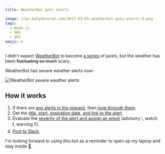 ```yaml
---
title: WeatherBot gets alerts

image: //yo.katydecorah.com/2017-03-05-weatherbot-gets-alerts-0.png
tags:
  - Node.js
  - AWS
  - API
emoji: ❄️
---
```


I didn't expect [WeatherBot](/code/weatherbot/) to become [a series](/code/weatherbot-goes-outside/) of posts, but the weather has been ~~fluctuating so much~~ scary.

WeatherBot has severe weather alerts now:

![WeatherBot severe weather alerts](//yo.katydecorah.com/2017-03-05-weatherbot-gets-alerts-1.png)

## How it works

1. If there are [any alerts in the request](https://github.com/katydecorah/weatherbot/blob/f38539459a9295f6ce2e13edffa842d2136341c5/index.js#L74), then [loop through them](https://github.com/katydecorah/weatherbot/blob/f38539459a9295f6ce2e13edffa842d2136341c5/index.js#L82-L85).
2. Get the [title, start, expiration date, and link to the alert](https://github.com/katydecorah/weatherbot/blob/f38539459a9295f6ce2e13edffa842d2136341c5/index.js#L83).
3. Evaluate the [severity of the alert and assign an emoji](https://github.com/katydecorah/weatherbot/blob/f38539459a9295f6ce2e13edffa842d2136341c5/index.js#L87-L89) (advisory :grey_exclamation:, watch :exclamation:, warning :bangbang:).
4. [Post to Slack](https://github.com/katydecorah/weatherbot/blob/f38539459a9295f6ce2e13edffa842d2136341c5/index.js#L91-L93).

I'm looking forward to using this bot as a reminder to open up my laptop and stay inside :grimacing:.
